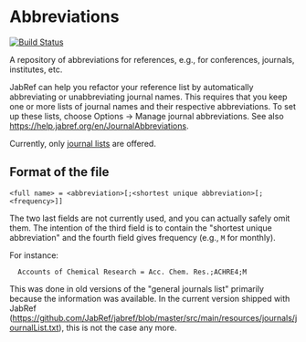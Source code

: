 # Abbreviations
[![Build Status](https://travis-ci.org/JabRef/abbrv.jabref.org.svg?branch=master)](https://travis-ci.org/JabRef/abbrv.jabref.org)


A repository of abbreviations for references, e.g., for conferences, journals, institutes, etc.

JabRef can help you refactor your reference list by automatically abbreviating or unabbreviating journal names.
This requires that you keep one or more lists of journal names and their respective abbreviations.
To set up these lists, choose Options -> Manage journal abbreviations.
See also <https://help.jabref.org/en/JournalAbbreviations>.

Currently, only [journal lists](journals/) are offered.

## Format of the file

    <full name> = <abbreviation>[;<shortest unique abbreviation>[;<frequency>]]

The two last fields are not currently used, and you can actually safely omit them.
The intention of the third field is to contain the "shortest unique abbreviation" and the fourth field gives frequency (e.g., `M` for monthly).

For instance:

      Accounts of Chemical Research = Acc. Chem. Res.;ACHRE4;M

This was done in old versions of the "general journals list" primarily because the information was available.
In the current version shipped with JabRef (<https://github.com/JabRef/jabref/blob/master/src/main/resources/journals/journalList.txt>), this is not the case any more.
